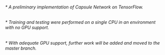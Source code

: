 ###### * A preliminary implementation of Capsule Network on TensorFlow.
###### * Training and testing were performed on a single CPU in an environment with no GPU support.
###### * With adequate GPU support, further work will be added and moved to the master branch.  
